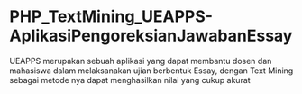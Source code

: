 # PHP_TextMining_UEAPPS-AplikasiPengoreksianJawabanEssay
UEAPPS merupakan sebuah aplikasi yang dapat membantu dosen dan mahasiswa dalam melaksanakan ujian berbentuk Essay, dengan Text Mining sebagai metode nya dapat menghasilkan nilai yang cukup akurat
